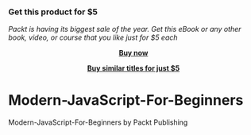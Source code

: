 
### Get this product for $5

<i>Packt is having its biggest sale of the year. Get this eBook or any other book, video, or course that you like just for $5 each</i>


<b><p align='center'>[Buy now](https://packt.link/9781804618097)</p></b>


<b><p align='center'>[Buy similar titles for just $5](https://subscription.packtpub.com/search)</p></b>


# Modern-JavaScript-For-Beginners
Modern-JavaScript-For-Beginners by Packt Publishing
